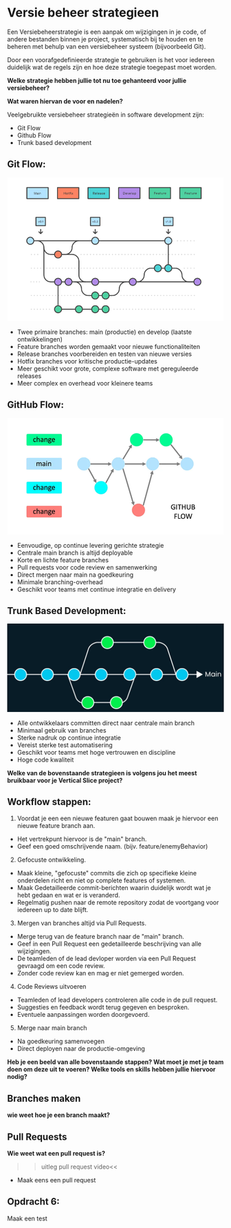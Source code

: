 # Versie beheer strategieen

Een Versiebeheerstrategie is een aanpak om wijzigingen in je code, of andere bestanden binnen je project, systematisch bij te houden en te beheren met behulp van een versiebeheer systeem (bijvoorbeeld Git).

Door een voorafgedefinieerde strategie te gebruiken is het voor iedereen duidelijk wat de regels zijn en hoe deze strategie toegepast moet worden.

**Welke strategie hebben jullie tot nu toe gehanteerd voor jullie versiebeheer?**

**Wat waren hiervan de voor en nadelen?**

Veelgebruikte versiebeheer strategieën in software development zijn:

- Git Flow
- Github Flow
- Trunk based development

## Git Flow:

![gitflow](../src/05_branching_strategie_git_flow.png)

- Twee primaire branches: main (productie) en develop (laatste ontwikkelingen)
- Feature branches worden gemaakt voor nieuwe functionaliteiten
- Release branches voorbereiden en testen van nieuwe versies
- Hotfix branches voor kritische productie-updates
- Meer geschikt voor grote, complexe software met gereguleerde releases
- Meer complex en overhead voor kleinere teams

## GitHub Flow:

![github flow](../src/05_02_branching_strategie_github_flow.png)

- Eenvoudige, op continue levering gerichte strategie
- Centrale main branch is altijd deployable
- Korte en lichte feature branches
- Pull requests voor code review en samenwerking
- Direct mergen naar main na goedkeuring
- Minimale branching-overhead
- Geschikt voor teams met continue integratie en delivery

## Trunk Based Development:

![trunk based](../src/05_03_branching_strategie_trunk_based.png)

- Alle ontwikkelaars committen direct naar centrale main branch
- Minimaal gebruik van branches
- Sterke nadruk op continue integratie
- Vereist sterke test automatisering
- Geschikt voor teams met hoge vertrouwen en discipline
- Hoge code kwaliteit

**Welke van de bovenstaande strategieen is volgens jou het meest bruikbaar voor je Vertical Slice project?**

## Workflow stappen:

1. Voordat je een een nieuwe featuren gaat bouwen maak je hiervoor een nieuwe feature branch aan.

- Het vertrekpunt hiervoor is de "main" branch.
- Geef een goed omschrijvende naam. (bijv. feature/enemyBehavior)

2. Gefocuste ontwikkeling.

- Maak kleine, "gefocuste" commits die zich op specifieke kleine onderdelen richt en niet op complete features of systemen.
- Maak Gedetailleerde commit-berichten waarin duidelijk wordt wat je hebt gedaan en wat er is veranderd.
- Regelmatig pushen naar de remote repository zodat de voortgang voor iedereen up to date blijft.

3. Mergen van branches altijd via Pull Requests.

- Merge terug van de feature branch naar de "main" branch.
- Geef in een Pull Request een gedetailleerde beschrijving van alle wijzigingen.
- De teamleden of de lead devloper worden via een Pull Request gevraagd om een code review.
- Zonder code review kan en mag er niet gemerged worden.

4. Code Reviews uitvoeren

- Teamleden of lead developers controleren alle code in de pull request.
- Suggesties en feedback wordt terug gegeven en besproken.
- Eventuele aanpassingen worden doorgevoerd.

5. Merge naar main branch

- Na goedkeuring samenvoegen
- Direct deployen naar de productie-omgeving

**Heb je een beeld van alle bovenstaande stappen? Wat moet je met je team doen om deze uit te voeren? Welke tools en skills hebben jullie hiervoor nodig?**

## Branches maken

**wie weet hoe je een branch maakt?**

## Pull Requests

**Wie weet wat een pull request is?**

> > uitleg pull request video<<

- Maak eens een pull request

## Opdracht 6:

Maak een test
